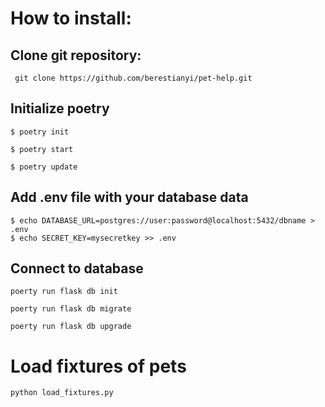 # How to install:

## Clone git repository:
```
 git clone https://github.com/berestianyi/pet-help.git
```
## Initialize poetry

```commandline
$ poetry init

$ poetry start

$ poetry update
```

## Add .env file with your database data

```commandline
$ echo DATABASE_URL=postgres://user:password@localhost:5432/dbname > .env
$ echo SECRET_KEY=mysecretkey >> .env
```

## Connect to database

```commandline
poerty run flask db init
```

```commandline
poerty run flask db migrate
```

```commandline
poerty run flask db upgrade
```


# Load fixtures of pets

```commandline
python load_fixtures.py
```